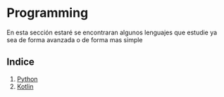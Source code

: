 # Programming

En esta sección estaré se encontraran algunos lenguajes que estudie ya sea de forma avanzada o de forma mas simple

## Indice

1. [Python](./Python/README.md)
2. [Kotlin](./Kotlin/README.md)

